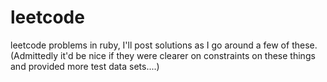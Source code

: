 leetcode
========

leetcode problems in ruby, I'll post solutions as I go around a few of these. (Admittedly it'd be nice if they were clearer on constraints on these things and provided more test data sets....)
